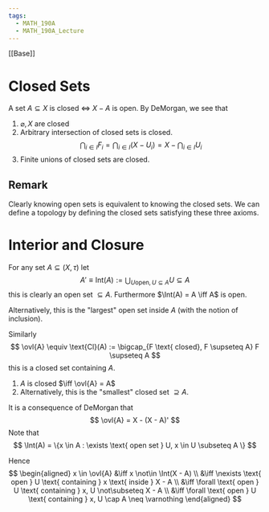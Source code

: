 ```yaml
---
tags:
  - MATH_190A
  - MATH_190A_Lecture
---
```

[[Base]]

# Closed Sets
A set $A \subseteq X$ is closed $\iff$ $X - A$ is open. By DeMorgan, we see that 
1. $\varnothing, X$ are closed
2. Arbitrary intersection of closed sets is closed. 
$$
\bigcap_{i \in I}F_{i} 
= 
\bigcap_{i\in I} (X - U_{i})
= 
X - \bigcap_{i\in I } U_{i}
$$
3. Finite unions of closed sets are closed. 

## Remark 
Clearly knowing open sets is equivalent to knowing the closed sets. We can define a topology by defining the closed sets satisfying these three axioms.

# Interior and Closure
For any set $A \subseteq (X, \tau)$ let 
$$
A' \equiv \text{Int}(A) := \bigcup_{U \text{open}, U \subseteq A} U \subseteq A
$$
this is clearly an open set $\subseteq A$. Furthermore $\Int(A) = A \iff A$ is open. 

Alternatively, this is the "largest" open set inside $A$ (with the notion of inclusion). 

Similarly
$$
\ovl{A} \equiv \text{Cl}(A) := \bigcap_{F \text{ closed}, F \supseteq A} F
\supseteq A
$$
this is a closed set containing $A$. 
1. $A$ is closed $\iff \ovl{A} = A$ 
2. Alternatively, this is the "smallest" closed set $\supseteq A$. 

It is a consequence of DeMorgan that 
$$
\ovl{A} = X - (X - A)'
$$
Note that 
$$
\Int(A) = \{x \in A : \exists \text{ open set } U, x \in U \subseteq A \}
$$

Hence 
$$
\begin{aligned}
x \in \ovl{A}
&\iff x \not\in \Int(X - A) \\
&\iff \nexists \text{ open } U \text{ containing } x \text{ inside } X - A \\
&\iff \forall \text{ open } U \text{ containing } x, U \not\subseteq X - A \\
&\iff \forall \text{ open } U \text{ containing } x, U \cap A \neq \varnothing
\end{aligned}
$$
